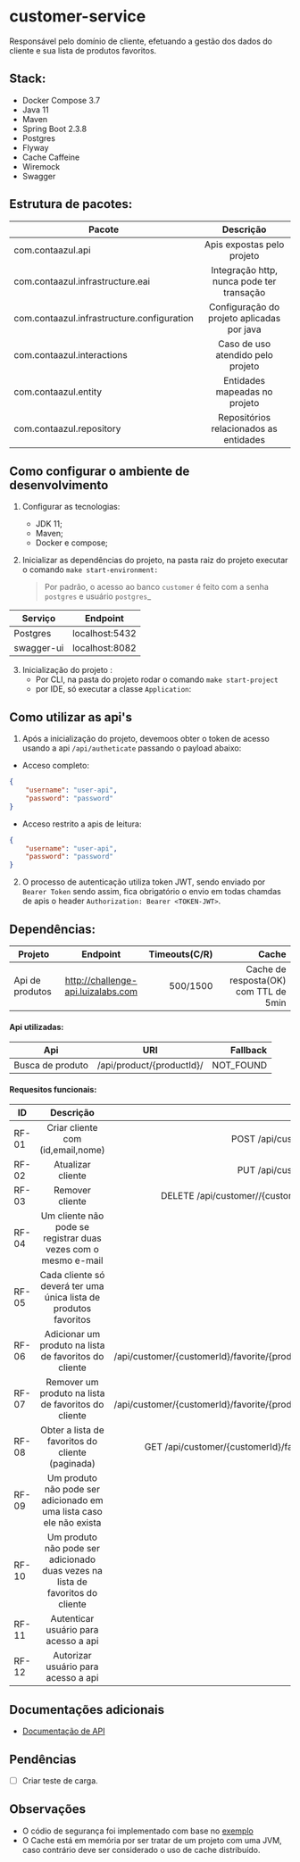 
# customer-service

Responsável pelo domínio de cliente, efetuando a gestão dos dados do cliente e sua lista de produtos
favoritos.

## Stack:
- Docker Compose 3.7
- Java 11
- Maven  
- Spring Boot 2.3.8
- Postgres
- Flyway
- Cache Caffeine
- Wiremock
- Swagger


## Estrutura de pacotes:

|            Pacote                           |                 Descrição                         |
|---------------------------------------------|:-------------------------------------------------:|
|  com.contaazul.api                          |  Apis expostas pelo projeto                       |
|  com.contaazul.infrastructure.eai           |  Integração http, nunca pode ter transação        |
|  com.contaazul.infrastructure.configuration |  Configuração do projeto aplicadas por java       |
|  com.contaazul.interactions                 |  Caso de uso atendido pelo projeto                |
|  com.contaazul.entity                       |  Entidades mapeadas no projeto                    |
|  com.contaazul.repository                   |  Repositórios relacionados as entidades           |

## Como configurar o ambiente de desenvolvimento

1. Configurar as tecnologias:
   - JDK 11;
   - Maven;
   - Docker e compose;

2. Inicializar as dependências do projeto, na pasta raiz do projeto executar o comando `make start-environment:`
   >Por padrão, o acesso ao banco `customer` é feito com a senha `postgres` e usuário `postgres`_



| Serviço    |    Endpoint    |
|------------|:--------------:|
| Postgres   | localhost:5432 |
| swagger-ui | localhost:8082 |



3. Inicialização do projeto :
   - Por CLI, na pasta do projeto rodar o comando `make start-project`
   - por IDE, só executar a classe `Application`:</br>

## Como utilizar as api's

1. Após a inicialização do projeto, devemoos obter o 
   token de acesso usando a api `/api/autheticate` passando o payload abaixo:
   
- Acceso completo:
   
```json
{
    "username": "user-api",
    "password": "password"
}
```

- Acceso restrito a apis de leitura:

```json
{
    "username": "user-api",
    "password": "password"
}
```

2. O processo de autenticação utiliza token JWT, sendo enviado por `Bearer Token` sendo assim, 
   fica obrigatório o envio em todas chamdas de apis o header `Authorization: Bearer <TOKEN-JWT>`.
   

##  Dependências:

|     Projeto        |                Endpoint               |  Timeouts(C/R)  |              Cache                     |
|--------------------|:-------------------------------------:|----------------:|---------------------------------------:|
| Api de produtos    | http://challenge-api.luizalabs.com    |    500/1500     | Cache de resposta(OK) com TTL de 5min  |


#### Api utilizadas:

|      Api           |            URI              |      Fallback     | 
|--------------------|:---------------------------:|------------------:|
|  Busca de produto  |  /api/product/{productId}/  |      NOT_FOUND    |



####  Requesitos funcionais:

|   ID    |     Descrição                                  |              API                |                         Status                            |                                           Teste                                           |
|---------|:----------------------------------------------:|--------------------------------:|----------------------------------------------------------:|------------------------------------------------------------------------------------------:|
|  RF-01  | Criar cliente com (id,email,nome)                                               |  POST /api/customer/                                      |  Atendido  | `CustomerITest.shouldCreateCustomer()`                                        |
|  RF-02  | Atualizar cliente                                                               |  PUT  /api/customer/                                      |  Atendido  | `CustomerITest.shouldUpdateCustomer()`                                        |
|  RF-03  | Remover cliente                                                                 |  DELETE  /api/customer//{customerId}/                     |  Atendido  | `CustomerITest.shouldRemovalCustomer()`                                       |
|  RF-04  | Um cliente não pode se registrar duas vezes com o mesmo e-mail                  |                                                           |  Atendido  | `CustomerITest.shouldDoNotCreateCustomerBecauseMailDuplicated()`              |
|  RF-05  | Cada cliente só deverá ter uma única lista de produtos favoritos                |                                                           |  Atendido  |                                                                               |
|  RF-06  | Adicionar um produto na lista de favoritos  do cliente                          |   POST /api/customer/{customerId}/favorite/{productId}/   |  Atendido  | `ProductFavoriteITest.shouldAddProductFavorite()`                             |
|  RF-07  | Remover um produto na lista de favoritos  do cliente                            |   POST /api/customer/{customerId}/favorite/{productId}/   |  Atendido  | `ProductFavoriteITest.shouldRemoveProductFavorite()`                          | 
|  RF-08  | Obter a lista de favoritos  do cliente (paginada)                               |   GET /api/customer/{customerId}/favorite/                |  Atendido  | `ProductFavoriteITest.shouldListFavorites()`                                  |
|  RF-09  | Um produto não pode ser adicionado em uma lista caso ele não exista             |                                                           |  Atendido  | `ProductFavoriteITest.shouldDoNotAddProductFavoriteBecauseNotExistsProduct()` |
|  RF-10  | Um produto não pode ser adicionado duas vezes na lista de favoritos do cliente  |                                                           |  Atendido  | `ProductFavoriteITest.shouldDoNotAddProductFavoriteBecauseIsDuplicated()`     | 
|  RF-11  | Autenticar usuário para acesso a api                                            |                                                           |  Atendido  |                                                                               |
|  RF-12  | Autorizar usuário para acesso a api                                             |                                                           |  Atendido  |                                                                               |


## Documentações adicionais
- [Documentação de API](http://localhost:8082/)


## Pendências
- [ ] Criar teste de carga.


## Observações
-  O códio de segurança foi implementado com base no [exemplo](https://www.javainuse.com/spring/boot-jwt) 
- O Cache está em memória por ser tratar de um projeto com uma JVM,
  caso contrário deve ser considerado o uso de cache distribuído. 
